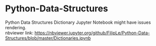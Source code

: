 # Python-Data-Structures
Python Data Structures
Dictionary Jupyter Notebook might have issues rendering. 
<br>nbviewer link: https://nbviewer.jupyter.org/github/FilipLe/Python-Data-Structures/blob/master/Dictionaries.ipynb

